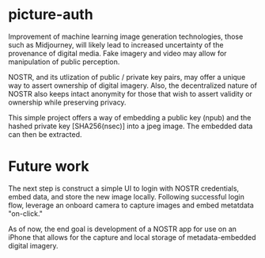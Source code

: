 # picture-auth
 Improvement of machine learning image generation technologies, those such as Midjourney, will likely lead to increased uncertainty of the provenance of digital media. Fake imagery and video may allow for manipulation of public perception.

 NOSTR, and its utlization of public / private key pairs, may offer a unique way to assert ownership of digital imagery. Also, the decentralized nature of NOSTR also keeps intact anonymity for those that wish to assert validity or ownership while preserving privacy. 

 This simple project offers a way of embedding a public key (npub) and the hashed private key [SHA256(nsec)] into a jpeg image. The embedded data can then be extracted.

 # Future work
 The next step is construct a simple UI to login with NOSTR credentials, embed data, and store the new image locally. Following successful login flow, leverage an onboard camera to capture images and embed metatdata "on-click."

 As of now, the end goal is development of a NOSTR app for use on an iPhone that allows for the capture and local storage of metadata-embedded digital imagery. 
